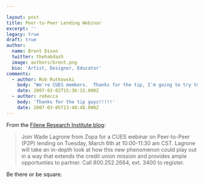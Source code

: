 ```yaml
---

layout: post
title: Peer-to-Peer Lending Webinar
excerpt: ''
legacy: true
draft: true
author:
  name: Brent Dixon
  twitter: thehabdash
  image: authors/brent.png
  bio: 'Artist, Designer, Educator'
comments:
  - author: Rob Rutkowski
    body: "We're CUES members.  Thanks for the tip, I'm going to try to attend."
    date: 2007-03-02T15:36:15.000Z
  - author: rebecca
    body: 'Thanks for the tip guys!!!!!'
    date: 2007-03-05T13:48:48.000Z
---
```


<p>From the <a href="http://filene.org/blog/post/peer-to-peer-lending-webminar">Filene Research Institute blog</a>:</p>
<blockquote>
<p>Join Wade Lagrone from Zopa for a <span class="caps">CUES</span> webinar on Peer-to-Peer (P2P) lending on Tuesday, March 6th at 10:00-11:30 am <span class="caps">CST</span>. Lagrone will take an in-depth look at how this new phenomenon could play out in a way that extends the credit union mission and provides ample opportunties to partner. Call 800.252.2664, ext. 3400 to register.</p>
</blockquote>
<p>Be there or be square.</p>
